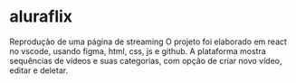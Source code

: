 # aluraflix
Reprodução de uma página de streaming
O projeto foi elaborado em react no vscode, usando figma, html, css, js e github.
A plataforma mostra sequências de vídeos e suas categorias, com opção de criar novo vídeo, editar e deletar.
